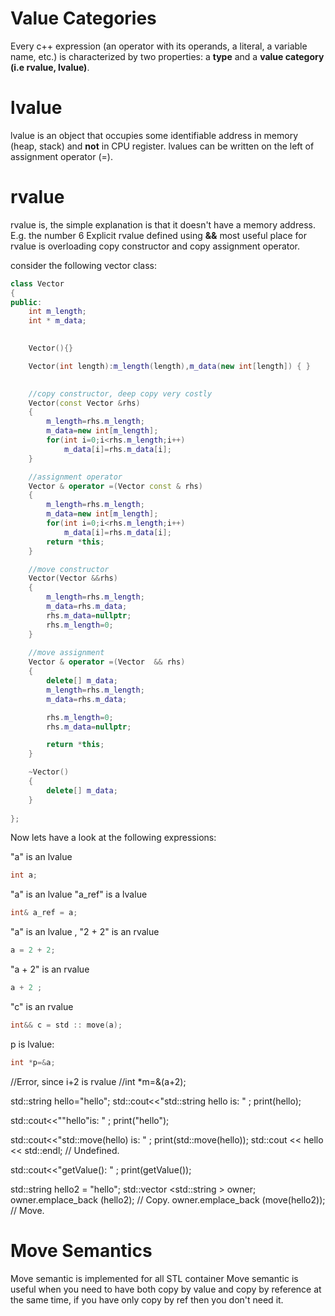 
# Value Categories
Every c++ expression (an operator with its operands, a literal, a variable name, etc.)  is characterized by
two properties: a **type** and a **value category (i.e rvalue, lvalue)**.

# lvalue
lvalue is an object that occupies some identifiable address in memory (heap, stack) and **not** in CPU register.
lvalues can be written on the left of assignment operator (=). 

# rvalue
rvalue is, the simple explanation is that it doesn't have a memory address. E.g. the number 6
Explicit rvalue defined using **&&**
most useful place for rvalue is overloading copy constructor and copy assignment operator.


consider the following vector class:

```cpp
class Vector
{
public:
    int m_length;
    int * m_data;
    

    Vector(){}

    Vector(int length):m_length(length),m_data(new int[length]) { }
    

    //copy constructor, deep copy very costly
    Vector(const Vector &rhs)
    {
        m_length=rhs.m_length;
        m_data=new int[m_length];
        for(int i=0;i<rhs.m_length;i++)
            m_data[i]=rhs.m_data[i];
    }

    //assignment operator
    Vector & operator =(Vector const & rhs)
    {
        m_length=rhs.m_length;
        m_data=new int[m_length];
        for(int i=0;i<rhs.m_length;i++)
            m_data[i]=rhs.m_data[i];
        return *this;
    }

    //move constructor
    Vector(Vector &&rhs)
    {
        m_length=rhs.m_length;
        m_data=rhs.m_data;
        rhs.m_data=nullptr;
        rhs.m_length=0;
    }
    
    //move assignment
    Vector & operator =(Vector  && rhs)
    {
        delete[] m_data;
        m_length=rhs.m_length;
        m_data=rhs.m_data;

        rhs.m_length=0;
        rhs.m_data=nullptr;

        return *this;
    }

    ~Vector()
    {
        delete[] m_data;
    }
    
};
```

Now lets have a look at the following expressions:

"a" is an lvalue
```cpp
int a; 
```

"a" is an lvalue  "a_ref" is a lvalue
```cpp
int& a_ref = a; 
```

"a" is an lvalue ,  "2 + 2" is an rvalue
```cpp
a = 2 + 2; 
```

"a + 2" is an rvalue
```cpp
a + 2 ;
```


"c" is an rvalue
```cpp
int&& c = std :: move(a);
```

p is lvalue:
```cpp
int *p=&a;
```

//Error, since i+2 is rvalue
//int *m=&(a+2);

std::string hello="hello";
std::cout<<"std::string hello is: " ;
print(hello);


std::cout<<"\"hello\"is: " ;
print("hello");



std::cout<<"std::move(hello) is: " ;
print(std::move(hello));
std::cout << hello << std::endl; // Undefined.


std::cout<<"getValue(): " ;
print(getValue());



std::string hello2 = "hello";
std::vector <std::string > owner;
owner.emplace_back (hello2); // Copy.
owner.emplace_back (move(hello2)); // Move.




# Move Semantics
Move semantic is implemented for all STL container
Move semantic is useful when you need to have both copy by value and copy by reference at the same time,
if you have only copy by ref then you don't need it.
